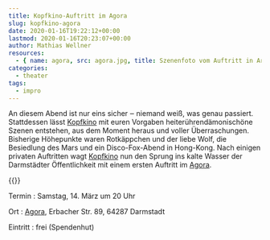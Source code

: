```yaml
---
title: Kopfkino-Auftritt im Agora
slug: kopfkino-agora
date: 2020-01-16T19:22:12+00:00
lastmod: 2020-01-16T20:23:07+00:00
author: Mathias Wellner
resources:
  - { name: agora, src: agora.jpg, title: Szenenfoto vom Auftritt in Arheilgen }
categories:
  - theater
tags:
  - impro
---
```


An diesem Abend ist nur eins sicher ‒ niemand weiß, was genau passiert. Stattdessen lässt [Kopfkino](https://kopfkino-darmstadt.de/) mit euren Vorgaben heiterührendämonischöne Szenen entstehen, aus dem Moment heraus und voller Überraschungen. Bisherige Höhepunkte waren Rotkäppchen und der liebe Wolf, die Besiedlung des Mars und ein Disco-Fox-Abend in Hong-Kong. Nach einigen privaten Auftritten wagt [Kopfkino](https://kopfkino-darmstadt.de/) nun den Sprung ins kalte Wasser der Darmstädter Öffentlichkeit mit einem ersten Auftritt im [Agora](https://www.agora-eg.de/).

<!--more-->

{{<responsive-image name="agora">}}

Termin
: Samstag, 14. März um 20 Uhr

Ort
: [Agora](https://www.agora-eg.de/), Erbacher Str. 89, 64287 Darmstadt

Eintritt
: frei (Spendenhut)
